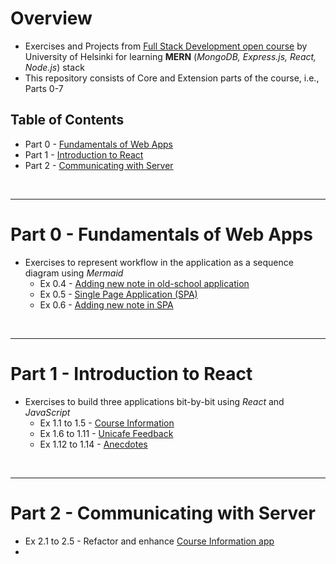 # Overview
- Exercises and Projects from [Full Stack Development open course](https://fullstackopen.com/en/) by University of Helsinki for learning **MERN** (_MongoDB, Express.js, React, Node.js_) stack
- This repository consists of Core and Extension parts of the course, i.e., Parts 0-7

## Table of Contents
- Part 0 - [Fundamentals of Web Apps](#part-0---fundamentals-of-web-apps)
- Part 1 - [Introduction to React](#part-1---introduction-to-react)
- Part 2 - [Communicating with Server](#part-2---communicating-with-server)


<br>
<hr>

# Part 0 - Fundamentals of Web Apps
- Exercises to represent workflow in the application as a sequence diagram using _Mermaid_
    - Ex 0.4 - [Adding new note in old-school application](/part0/new-note-diagram.md)
    - Ex 0.5 - [Single Page Application (SPA)](/part0/spa-diagram.md)
    - Ex 0.6 - [Adding new note in SPA](/part0/spa-new-note-diagram.md)

<br>
<hr>

# Part 1 - Introduction to React
- Exercises to build three applications bit-by-bit using _React_ and _JavaScript_
    - Ex 1.1 to 1.5 - [Course Information](/part1/courseinfo/src/App.jsx) 
    - Ex 1.6 to 1.11 - [Unicafe Feedback](/part1/unicafe-feedback/src/App.jsx)
    - Ex 1.12 to 1.14 - [Anecdotes](/part1/anecdotes/src/App.jsx)

<br>
<hr>

# Part 2 - Communicating with Server
- Ex 2.1 to 2.5 - Refactor and enhance [Course Information app](/part2/courseinfo/src/App.jsx)
- 
